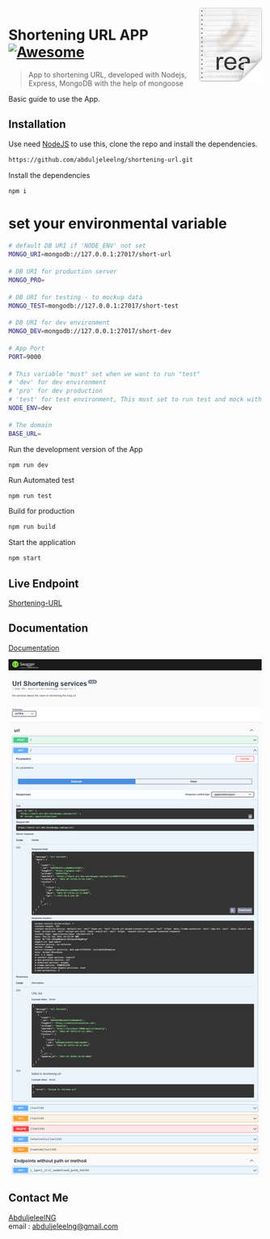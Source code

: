 <img src="icon.png" align="right" />

# Shortening URL APP [![Awesome](https://cdn.rawgit.com/sindresorhus/awesome/d7305f38d29fed78fa85652e3a63e154dd8e8829/media/badge.svg)](https://github.com/abduljeleelng/shortening-url#readme)
> App to shortening URL, developed with Nodejs, Express, MongoDB with the help of mongoose

Basic guide to use the App.

## Installation

Use need [NodeJS](https://nodejs.org/) to use this, clone the repo and install the dependencies.
```bash
https://github.com/abduljeleelng/shortening-url.git
```
Install the dependencies 

```bash
npm i
```
# set your environmental variable 
```bash
# default DB URI if 'NODE_ENV' not set 
MONGO_URI=mongodb://127.0.0.1:27017/short-url

# DB URI for production server  
MONGO_PRO=

# DB URI for testing - to mockup data
MONGO_TEST=mongodb://127.0.0.1:27017/short-test

# DB URI for dev environment
MONGO_DEV=mongodb://127.0.0.1:27017/short-dev

# App Port
PORT=9000

# This variable "must" set when we want to run "test" 
# 'dev' for dev environment 
# 'pro' for dev production 
# 'test' for test environment, This must set to run test and mock with mongo schema 
NODE_ENV=dev

# The domain  
BASE_URL=

```
Run the development version of the App 

```bash
npm run dev
```
Run Automated test 

```
npm run test
```

Build for production 
```bash
npm run build
```
Start the application 

```bash
npm start
```

## Live Endpoint 
[Shortening-URL](https://short-url-dev.herokuapp.com/api/v1)

## Documentation
[Documentation](https://short-url-dev.herokuapp.com/api/v1/doc/)

<img src="documentation.png" align="center" />

## Contact Me
[AbduljeleelNG](mailto:abduljeleelng@gmail.com) <br />
email : abduljeleelng@gmail.com

